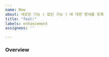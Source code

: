 ```yaml
---
name: New
about: 새로운 기능 ( 없던 기능 ) 에 대한 명세를 등록
title: "feat:"
labels: enhancement
assignees: ''

---
```


### Overview

<!-- 요구 사항 있으면 아래 내용 추가해서 사용~! -->
<!-- #### 요구 사항 -->

